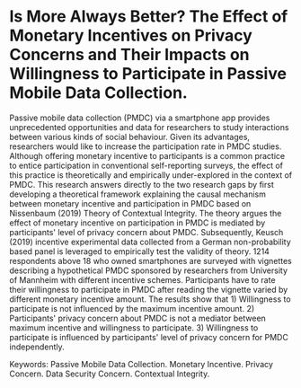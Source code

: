 # Is More Always Better? The Effect of Monetary Incentives on Privacy Concerns and Their Impacts on Willingness to Participate in Passive Mobile Data Collection.

Passive mobile data collection (PMDC) via a smartphone app provides unprecedented opportunities and data for researchers to study interactions between various kinds of social behaviour. Given its advantages, researchers would like to increase the participation rate in PMDC studies. Although offering monetary incentive to participants is a common practice to entice participation in conventional self-reporting surveys, the effect of this practice is theoretically and empirically under-explored in the context of PMDC. This research answers directly to the two research gaps by first developing a theoretical framework explaining the causal mechanism between monetary incentive and participation in PMDC based on Nissenbaum (2019) Theory of Contextual Integrity. The theory argues the effect of monetary incentive on participation in PMDC is mediated by participants' level of privacy concern about PMDC. Subsequently, Keusch (2019) incentive experimental data collected from a German non-probability based panel is leveraged to empirically test the validity of theory. 1214 respondents above 18 who owned smartphones are surveyed with vignettes describing a hypothetical PMDC sponsored by researchers from University of Mannheim with different incentive schemes. Participants have to rate their willingness to participate in PMDC after reading the vignette varied by different monetary incentive amount. The results show that 1) Willingness to participate is not influenced by the maximum incentive amount. 2) Participants' privacy concern about PMDC is not a mediator between maximum incentive and willingness to participate. 3) Willingness to participate is influenced by participants' level of privacy concern for PMDC independently.    

Keywords: Passive Mobile Data Collection. Monetary Incentive. Privacy Concern. Data Security Concern. Contextual Integrity.
